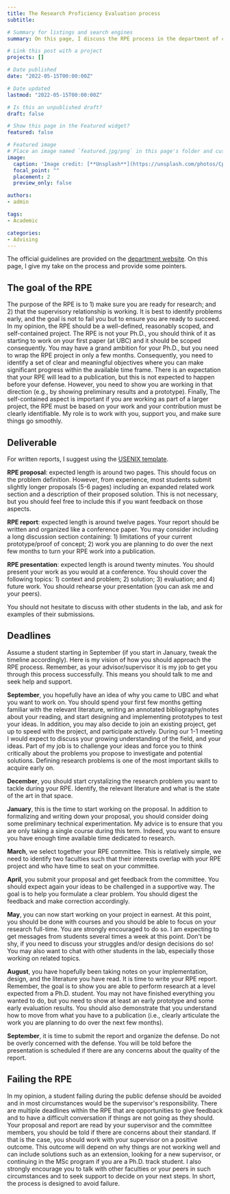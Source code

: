 ```yaml
---
title: The Research Proficiency Evaluation process
subtitle:

# Summary for listings and search engines
summary: On this page, I discuss the RPE process in the department of computer science at UBC.

# Link this post with a project
projects: []

# Date published
date: "2022-05-15T00:00:00Z"

# Date updated
lastmod: "2022-05-15T00:00:00Z"

# Is this an unpublished draft?
draft: false

# Show this page in the Featured widget?
featured: false

# Featured image
# Place an image named `featured.jpg/png` in this page's folder and customize its options here.
image:
  caption: 'Image credit: [**Unsplash**](https://unsplash.com/photos/CpkOjOcXdUY)'
  focal_point: ""
  placement: 2
  preview_only: false

authors:
- admin

tags:
- Academic

categories:
- Advising
---
```


The official guidelines are provided on the [department website](https://www.cs.ubc.ca/students/grad/policies/grad-handbook/research-proficiency-evaluation-rpe/rpe-process).
On this page, I give my take on the process and provide some pointers.

## The goal of the RPE

The purpose of the RPE is to 1) make sure you are ready for research; and
2) that the supervisory relationship is working. It is best to identify problems
early, and the goal is not to fail you but to ensure you are ready to succeed.
In my opinion, the RPE should be a well-defined, reasonably scoped, and
self-contained project. The RPE is not your Ph.D., you should think of it as
starting to work on your first paper (at UBC) and it should be scoped
consequently. You may have a grand ambition for your Ph.D.,
but you need to wrap the RPE project in only a few months.
Consequently, you need to identify a set of clear and meaningful objectives where
you can make significant progress within the available time frame.
There is an expectation that your RPE will lead to a publication, but this is
not expected to happen before your defense. However, you need to show you are
working in that direction (e.g., by showing preliminary results and a prototype).
Finally, The self-contained aspect is important if you are working as part
of a larger project, the RPE must be based on your work and your contribution
must be clearly identifiable.
My role is to work with you, support you, and make sure things go smoothly.

## Deliverable

For written reports, I suggest using the [USENIX template](https://www.usenix.org/conferences/author-resources/paper-templates).

**RPE proposal**: expected length is around two pages. This should focus on the problem
definition. However, from experience, most students submit slightly longer proposals (5-6 pages)
including an expanded related work section and a description of their proposed solution.
This is not necessary, but you should feel free to include this if you want feedback on those aspects.

**RPE report**: expected length is around twelve pages. Your report should be
written and organized like a conference paper. You may consider including a long
discussion section containing: 1) limitations of your current prototype/proof of concept; 2) work
you are planning to do over the next few months to turn your RPE work into a publication.

**RPE presentation**: expected length is around twenty minutes. You should present
your work as you would at a conference. You should cover the following topics: 1) context and problem;
2) solution; 3) evaluation; and 4) future work. You should
rehearse your presentation (you can ask me and your peers).

You should not hesitate to discuss with other students in the lab, and ask for examples
of their submissions.

## Deadlines

Assume a student starting in September (if you start in January, tweak the timeline accordingly).
Here is my vision of how you should approach the RPE process.
Remember, as your advisor/supervisor it is my job to get you through this process
successfully. This means you should talk to me and seek help and support.

**September**, you hopefully have an idea of why you came to UBC and what you want to work on.
You should spend your first few months getting familiar with the relevant literature,
writing an annotated bibliography/notes about your reading, and start designing and implementing prototypes to test your ideas.
In addition, you may also decide to join an existing project, get up to speed with the project, and participate actively.
During our 1-1 meeting I would expect to discuss your growing understanding of
the field, and your ideas. Part of my job is to challenge your ideas
and force you to think critically about the problems you propose to investigate and potential solutions.
Defining research problems is one of the most important skills to acquire early on.

**December**, you should start crystalizing the research problem you want to
tackle during your RPE. Identify, the relevant literature and what is the state
of the art in that space.

**January**, this is the time to start working on the proposal. In addition to formalizing and writing down your proposal, you should consider doing some preliminary technical experimentation. My advice is to ensure that you are only
taking a single course during this term. Indeed, you want to ensure you have enough time available
time dedicated to research.

**March**, we select together your RPE committee. This is relatively simple,
we need to identify two faculties such that their interests overlap with your RPE project
and who have time to seat on your committee.

**April**, you submit your proposal and get feedback from the committee. You should
expect again your ideas to be challenged in a supportive way. The goal is to help
you formulate a clear problem. You should digest the feedback and make correction
accordingly.

**May**, you can now start working on your project in earnest. At this point,
you should be done with courses and you should be able to focus on your research
full-time. You are strongly encouraged to do so. I am expecting to get messages
from students several times a week at this point. Don't be shy, if you need to
discuss your struggles and/or design decisions do so! You may also want to chat
with other students in the lab, especially those working on related topics.

**August**, you have hopefully been taking notes on your implementation, design,
and the literature you have read. It is time to write your RPE report. Remember,
the goal is to show you are able to perform research at a level expected from a
Ph.D. student. You may not have finished everything you wanted to do, but you need
to show at least an early prototype and some early evaluation results. You should also
demonstrate that you understand how to move from what you have to a publication
(i.e., clearly articulate the work you are planning to do over the next few months).

**September**, it is time to submit the report and organize the defense. Do not
be overly concerned with the defense. You will be told before the presentation is scheduled if there are
any concerns about the quality of the report.

## Failing the RPE

In my opinion, a student failing during the public defense should be avoided and
in most circumstances would be the supervisor's responsibility.
There are multiple deadlines within the RPE that are opportunities to give
feedback and to have a difficult conversation if things are not going as they
should.
Your proposal and report are read by your supervisor and the committee members, you
should be told if there are concerns about their standard.
If that is the case, you should work with your supervisor on a positive outcome.
This outcome will depend on why things are not working well and can include
solutions such as an extension, looking for a new supervisor, or continuing in
the MSc program if you are a Ph.D. track student.
I also strongly encourage you to talk with other faculties or your peers in such
circumstances and to seek support to decide on your next steps.
In short, the process is designed to avoid failure.
